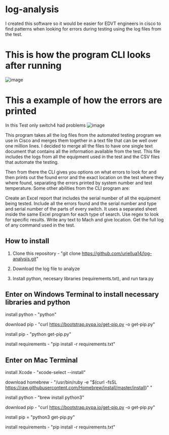 # log-analysis
I created this software so it would be easier for EDVT engineers in cisco to find patterns when looking for errors during testing using the log files from the test.
# This is how the program CLI looks after running
![image](https://user-images.githubusercontent.com/52641414/128780913-612bc9fe-7ed6-4161-860f-d4e9b71af2ea.png)

# This a example of how the errors are printed
In this Test only switch4 had problems 
 ![image](https://user-images.githubusercontent.com/52641414/128780974-14bcdbce-61f2-4df5-a2e3-348b19c1d104.png)


This program takes all the log files from the automated testing program we use in Cisco and merges them together in a text file that can be well over one million lines. I decided to merge all the files to have one single text document that contains all the information available from the test. This file includes the logs from all the equipment used in the test and the CSV files that automate the testing.

Then from there the CLI gives you options on what errors to look for and then prints out the found error and the exact location on the test where they where found, separating the errors printed by system number and test temperature. Some other abilities from the CLI program are:

Create an Excel report that includes the serial number of all the equipment being tested. Include all the errors found and the serial number and type and serial number of the parts of every switch. It uses a separated sheet inside the same Excel program for each type of search.
Use regex to look for specific results.
Write any text to Mach and give location.
Get the full log of any command used in the test.

## How to install
  1. Clone this repository - "git clone https://github.com/uriellua14/log-analysis.git" 

2. Download the log file to analyze

3. Install python, necesary libraries (requirements.txt), and run tara.py


## Enter on Windows Terminal to install necessary libraries and python

install python - "python"

download pip - "curl https://bootstrap.pypa.io/get-pip.py -o get-pip.py"

install pip - "python get-pip.py"

install requirements - "pip install -r requirements.txt"



## Enter on Mac Terminal

install Xcode - "xcode-select --install"

download homebrew - "/usr/bin/ruby -e "$(curl -fsSL https://raw.githubusercontent.com/Homebrew/install/master/install)" "

install python - "brew install python3"

download pip - "curl https://bootstrap.pypa.io/get-pip.py -o get-pip.py"

install pip = "python3 get-pip.py"

install requirements - "pip install -r requirements.txt"







